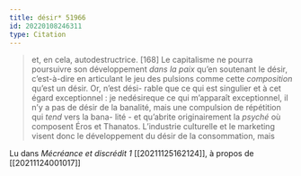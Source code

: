 ```yaml
---
title: désir* 51966
id: 20220108246311
type: Citation
---
```


> et, en cela, autodestructrice. [168] Le capitalisme ne pourra poursuivre son développement *dans la paix* qu’en soutenant le désir, c’est-à-dire en articulant le jeu des pulsions comme cette *composition* qu’est un désir. Or, n’est dési- rable que ce qui est singulier et à cet égard exceptionnel : je nedésireque ce qui m’apparaît exceptionnel, il n’y a pas de désir de la banalité, mais une compulsion de répétition qui *tend* vers la bana- lité - et qu’abrite originairement la *psyché* où composent Éros et Thanatos. L’industrie culturelle et le marketing visent donc le développement du désir de la consommation, mais

Lu dans *Mécréance et discrédit 1* [[20211125162124]], à propos de [[20211124001017]]